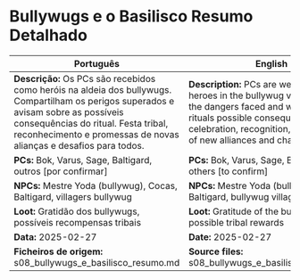 # Bullywugs e o Basilisco  Resumo Detalhado

| Português | English |
|-----------|---------|
| **Descrição:** Os PCs são recebidos como heróis na aldeia dos bullywugs. Compartilham os perigos superados e avisam sobre as possíveis consequências do ritual. Festa tribal, reconhecimento e promessas de novas alianças e desafios para todos.<br> | **Description:** PCs are welcomed as heroes in the bullywug village. Share the dangers faced and warn about the rituals possible consequences. Tribal celebration, recognition, and promises of new alliances and challenges ahead.<br> |
| **PCs:** Bok, Varus, Sage, Baltigard, outros [por confirmar] | **PCs:** Bok, Varus, Sage, Baltigard, others [to confirm] |
| **NPCs:** Mestre Yoda (bullywug), Cocas, Baltigard, villagers bullywug | **NPCs:** Mestre Yoda (bullywug), Cocas, Baltigard, bullywug villagers |
| **Loot:** Gratidão dos bullywugs, possíveis recompensas tribais | **Loot:** Gratitude of the bullywugs, possible tribal rewards |
| **Data:** 2025-02-27 | **Date:** 2025-02-27 |
| **Ficheiros de origem:** s08_bullywugs_e_basilisco_resumo.md | **Source files:** s08_bullywugs_e_basilisco_resumo.md |



















